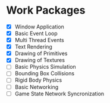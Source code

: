 # Work Packages

- [x] Window Application
- [x] Basic Event Loop
- [x] Multi Thread Events
- [x] Text Rendering
- [x] Drawing of Primitives
- [x] Drawing of Textures
- [ ] Basic Physics Simulation
- [ ] Bounding Box Collisions
- [ ] Rigid Body Physics
- [ ] Basic Networking
- [ ] Game State Network Syncronization

